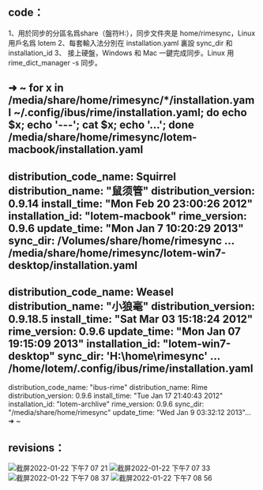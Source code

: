 ## code：
 1、用於同步的分區名爲share（盤符H:），同步文件夾是 home/rimesync，Linux 用戶名爲 lotem
2、每套輸入法分別在 installation.yaml 裏設 sync_dir 和 installation_id
3、 接上硬盤，Windows 和 Mac 一鍵完成同步。Linux 用 rime_dict_manager -s 同步。

➜ ~ for x in /media/share/home/rimesync/*/installation.yaml ~/.config/ibus/rime/installation.yaml; do echo $x; echo '---'; cat $x; echo '...'; done
/media/share/home/rimesync/lotem-macbook/installation.yaml
---
distribution_code_name: Squirrel
distribution_name: "鼠须管"
distribution_version: 0.9.14
install_time: "Mon Feb 20 23:00:26 2012"
installation_id: "lotem-macbook"
rime_version: 0.9.6
update_time: "Mon Jan 7 10:20:29 2013"
sync_dir: /Volumes/share/home/rimesync
...
/media/share/home/rimesync/lotem-win7-desktop/installation.yaml
---
distribution_code_name: Weasel
distribution_name: "小狼毫"
distribution_version: 0.9.18.5
install_time: "Sat Mar 03 15:18:24 2012"
rime_version: 0.9.6
update_time: "Mon Jan 07 19:15:09 2013"
installation_id: "lotem-win7-desktop"
sync_dir: 'H:\home\rimesync'
...
/home/lotem/.config/ibus/rime/installation.yaml
---
distribution_code_name: "ibus-rime"
distribution_name: Rime
distribution_version: 0.9.6
install_time: "Tue Jan 17 21:40:43 2012"
installation_id: "lotem-archlive"
rime_version: 0.9.6
sync_dir: "/media/share/home/rimesync"
update_time: "Wed Jan 9 03:32:12 2013"...
➜ ~ 

## revisions：

![截屏2022-01-22 下午7 07 21](https://user-images.githubusercontent.com/117334130/210295835-fa742b0d-a1fa-4397-b010-9e0fcf76ed25.jpg)
![截屏2022-01-22 下午7 07 33](https://user-images.githubusercontent.com/117334130/210295847-78e19139-6039-4ca2-9b83-2cb64e48def2.jpg)
![截屏2022-01-22 下午7 08 37](https://user-images.githubusercontent.com/117334130/210295860-2fd93b4b-a62d-40ef-9e64-02abd8b0b404.jpg)
![截屏2022-01-22 下午7 08 56](https://user-images.githubusercontent.com/117334130/210295876-7b427e4d-2ea5-4650-b317-f2ca18575072.jpg)
